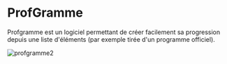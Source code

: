 # ProfGramme

Profgramme est un logiciel permettant de créer facilement sa progression depuis une liste d'éléments (par exemple tirée d'un programme officiel).

![profgramme2](https://user-images.githubusercontent.com/53106394/61581282-8f1d3200-ab1c-11e9-94da-4fe9101953ef.gif)
